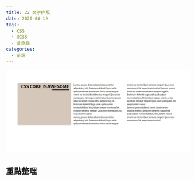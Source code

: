 ```yaml
---
title: 22 文字排版
date: 2020-06-19
tags:
  - CSS
  - SCSS
  - 金魚腦
categories:
  - 前端
---
```


![成品](../../.vuepress/public/images/22-completed.jpg)

## 重點整理
